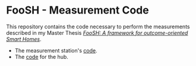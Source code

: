 # FooSH - Measurement Code

This repository contains the code necessary to perform the measurements described in my Master Thesis [_FooSH: A framework for outcome-oriented Smart Homes_](https://github.com/mj-ude/ma-thesis).

- The measurement station's [code](https://github.com/MalteJosten/foosh-measurement/tree/main/measurement-station).
- The [code](https://github.com/MalteJosten/foosh-measurement/tree/main/measurement-hub) for the hub.
